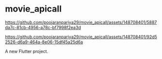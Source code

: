 # movie_apicall

https://github.com/poojaranpariya29/movie_apicall/assets/148708401/5887da7c-81cb-4956-a78c-bf7998f2ea3d


https://github.com/poojaranpariya29/movie_apicall/assets/148708401/92d52526-d6a9-464a-8e06-15df45a25d6a

A new Flutter project.



